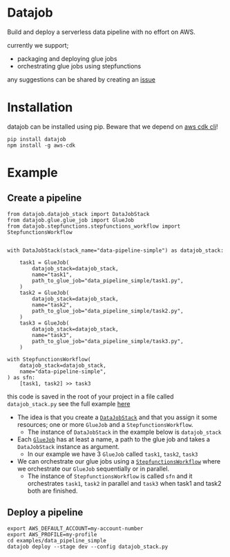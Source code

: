# Datajob

Build and deploy a serverless data pipeline with no effort on AWS.

currently we support;

- packaging and deploying glue jobs
- orchestrating glue jobs using stepfunctions

any suggestions can be shared by creating an [issue](https://github.com/vincentclaes/datajob/issues)

# Installation
 
 datajob can be installed using pip. Beware that we depend on [aws cdk cli](https://github.com/aws/aws-cdk)!
    
    pip install datajob
    npm install -g aws-cdk

# Example
## Create a pipeline

    from datajob.datajob_stack import DataJobStack
    from datajob.glue.glue_job import GlueJob
    from datajob.stepfunctions.stepfunctions_workflow import StepfunctionsWorkflow
    
    
    with DataJobStack(stack_name="data-pipeline-simple") as datajob_stack:

        task1 = GlueJob(
            datajob_stack=datajob_stack,
            name="task1",
            path_to_glue_job="data_pipeline_simple/task1.py",
        )
        task2 = GlueJob(
            datajob_stack=datajob_stack,
            name="task2",
            path_to_glue_job="data_pipeline_simple/task2.py",
        )
        task3 = GlueJob(
            datajob_stack=datajob_stack,
            name="task3",
            path_to_glue_job="data_pipeline_simple/task3.py",
        )

    with StepfunctionsWorkflow(
        datajob_stack=datajob_stack,
        name="data-pipeline-simple",
    ) as sfn:
        [task1, task2] >> task3

this code is saved in the root of your project in a file called `datajob_stack.py` 
see the full example [here](https://github.com/vincentclaes/datajob/tree/add-simple-example/examples/data_pipeline_simple)

- The idea is that you create a [`DataJobStack`](https://github.com/vincentclaes/datajob/blob/add-simple-example/datajob/datajob_stack.py) and that you assign it some resources; one or more `GlueJob` and a `StepfunctionsWorkflow`.
    - The instance of `DataJobStack` in the example below is `datajob_stack`
- Each [`GlueJob`](https://github.com/vincentclaes/datajob/blob/add-simple-example/datajob/glue/glue_job.py) has at least a name, a path to the glue job and takes a `DataJobStack` instance as argument.
    - In our example we have 3 `GlueJob` called `task1`, `task2`, `task3`
- We can orchestrate our glue jobs using a [`StepfunctionsWorkflow`](https://github.com/vincentclaes/datajob/blob/add-simple-example/datajob/stepfunctions/stepfunctions_workflow.py) where we orchestrate our `GlueJob` sequentially or in parallel. 
    - The instance of `StepfunctionsWorkflow` is called `sfn` and it orchestrates `task1`, `task2` in parallel and `task3` when task1 and task2 both are finished.



## Deploy a pipeline

    export AWS_DEFAULT_ACCOUNT=my-account-number
    export AWS_PROFILE=my-profile
    cd examples/data_pipeline_simple
    datajob deploy --stage dev --config datajob_stack.py